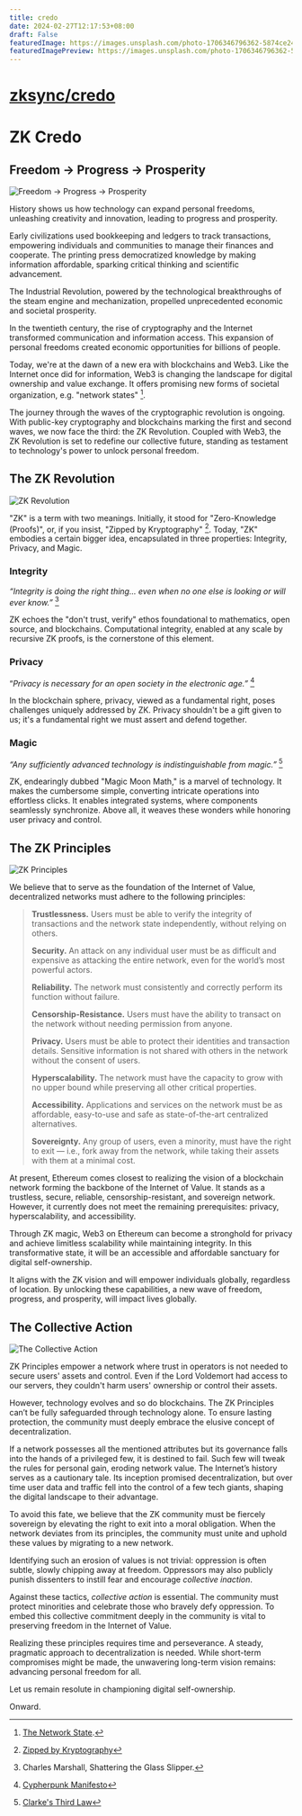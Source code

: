```yaml
---
title: credo
date: 2024-02-27T12:17:53+08:00
draft: False
featuredImage: https://images.unsplash.com/photo-1706346796362-5874ce24ae9b?ixid=M3w0NjAwMjJ8MHwxfHJhbmRvbXx8fHx8fHx8fDE3MDkwMDczMTZ8&ixlib=rb-4.0.3
featuredImagePreview: https://images.unsplash.com/photo-1706346796362-5874ce24ae9b?ixid=M3w0NjAwMjJ8MHwxfHJhbmRvbXx8fHx8fHx8fDE3MDkwMDczMTZ8&ixlib=rb-4.0.3
---
```


# [zksync/credo](https://github.com/zksync/credo)

# ZK Credo

## Freedom → Progress → Prosperity

![Freedom → Progress → Prosperity](freedom-progress-prosperity.jpeg)

History shows us how technology can expand personal freedoms, unleashing creativity and innovation, leading to progress and prosperity.

Early civilizations used bookkeeping and ledgers to track transactions, empowering individuals and communities to manage their finances and cooperate. The printing press democratized knowledge by making information affordable, sparking critical thinking and scientific advancement.

The Industrial Revolution, powered by the technological breakthroughs of the steam engine and mechanization, propelled unprecedented economic and societal prosperity.

In the twentieth century, the rise of cryptography and the Internet transformed communication and information access. This expansion of personal freedoms created economic opportunities for billions of people.

Today, we're at the dawn of a new era with blockchains and Web3. Like the Internet once did for information, Web3 is changing the landscape for digital ownership and value exchange. It offers promising new forms of societal organization, e.g. "network states" [^1].

The journey through the waves of the cryptographic revolution is ongoing. With public-key cryptography and blockchains marking the first and second waves, we now face the third: the ZK Revolution. Coupled with Web3, the ZK Revolution is set to redefine our collective future, standing as testament to technology's power to unlock personal freedom.

## The ZK Revolution

![ZK Revolution](zk-revolution.jpeg)

"ZK" is a term with two meanings. Initially, it stood for "Zero-Knowledge (Proofs)", or, if you insist, "Zipped by Kryptography" [^2]. Today, "ZK" embodies a certain bigger idea, encapsulated in three properties: Integrity, Privacy, and Magic.

### Integrity

*“Integrity is doing the right thing... even when no one else is looking or will ever know.”* [^3]

ZK echoes the "don't trust, verify" ethos foundational to mathematics, open source, and blockchains. Computational integrity, enabled at any scale by recursive ZK proofs, is the cornerstone of this element.

### Privacy

“*Privacy is necessary for an open society in the electronic age.”* [^4]

In the blockchain sphere, privacy, viewed as a fundamental right, poses challenges uniquely addressed by ZK. Privacy shouldn't be a gift given to us; it's a fundamental right we must assert and defend together.

### Magic

*“Any sufficiently advanced technology is indistinguishable from magic.”* [^5]

ZK, endearingly dubbed "Magic Moon Math," is a marvel of technology. It makes the cumbersome simple, converting intricate operations into effortless clicks. It enables integrated systems, where components seamlessly synchronize. Above all, it weaves these wonders while honoring user privacy and control.

## The ZK Principles

![ZK Principles](zk-principles.jpeg)

We believe that to serve as the foundation of the Internet of Value, decentralized networks must adhere to the following principles:

> **Trustlessness.** Users must be able to verify the integrity of transactions and the network state independently, without relying on others.
> 
> **Security.** An attack on any individual user must be as difficult and expensive as attacking the entire network, even for the world’s most powerful actors.
> 
> **Reliability.** The network must consistently and correctly perform its function without failure.
> 
> **Censorship-Resistance.** Users must have the ability to transact on the network without needing permission from anyone.
> 
> **Privacy.** Users must be able to protect their identities and transaction details. Sensitive information is not shared with others in the network without the consent of users.
> 
> **Hyperscalability.** The network must have the capacity to grow with no upper bound while preserving all other critical properties.
> 
> **Accessibility.** Applications and services on the network must be as affordable, easy-to-use and safe as state-of-the-art centralized alternatives.
> 
> **Sovereignty.** Any group of users, even a minority, must have the right to exit — i.e., fork away from the network, while taking their assets with them at a minimal cost.

At present, Ethereum comes closest to realizing the vision of a blockchain network forming the backbone of the Internet of Value. It stands as a trustless, secure, reliable, censorship-resistant, and sovereign network. However, it currently does not meet the remaining prerequisites: privacy, hyperscalability, and accessibility.

Through ZK magic, Web3 on Ethereum can become a stronghold for privacy and achieve limitless scalability while maintaining integrity. In this transformative state, it will be an accessible and affordable sanctuary for digital self-ownership. 

It aligns with the ZK vision and will empower individuals globally, regardless of location. By unlocking these capabilities, a new wave of freedom, progress, and prosperity, will impact lives globally.

## The Collective Action

![The Collective Action](the-collective-action.jpeg)

ZK Principles empower a network where trust in operators is not needed to secure users' assets and control. Even if the Lord Voldemort had access to our servers, they couldn't harm users' ownership or control their assets.

However, technology evolves and so do blockchains. The ZK Principles can’t be fully safeguarded through technology alone. To ensure lasting protection, the community must deeply embrace the elusive concept of decentralization.

If a network possesses all the mentioned attributes but its governance falls into the hands of a privileged few, it is destined to fail. Such few will tweak the rules for personal gain, eroding network value. The Internet’s history serves as a cautionary tale. Its inception promised decentralization, but over time user data and traffic fell into the control of a few tech giants, shaping the digital landscape to their advantage.

To avoid this fate, we believe that the ZK community must be fiercely sovereign by elevating the right to exit into a moral obligation. When the network deviates from its principles, the community must unite and uphold these values by migrating to a new network.

Identifying such an erosion of values is not trivial: oppression is often subtle, slowly chipping away at freedom. Oppressors may also publicly punish dissenters to instill fear and encourage *collective inaction*.

Against these tactics, *collective action* is essential. The community must protect minorities and celebrate those who bravely defy oppression. To embed this collective commitment deeply in the community is vital to preserving freedom in the Internet of Value.

Realizing these principles requires time and perseverance. A steady, pragmatic approach to decentralization is needed. While short-term compromises might be made, the unwavering long-term vision remains: advancing personal freedom for all.

Let us remain resolute in championing digital self-ownership.

Onward.

[^1]: [The Network State](https://thenetworkstate.com/the-network-state-in-one-sentence).
[^2]: [Zipped by Kryptography](https://twitter.com/vitalikbuterin/status/1309298689156866048)
[^3]: Charles Marshall, Shattering the Glass Slipper.
[^4]: [Cypherpunk Manifesto](https://nakamotoinstitute.org/static/docs/cypherpunk-manifesto.txt)
[^5]: [Clarke's Third Law](https://en.wikipedia.org/wiki/Clarke%27s_three_laws)
